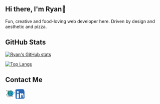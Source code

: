 ## Hi there, I'm Ryan👋

Fun, creative and food-loving web developer here. Driven by design and aesthetic and pizza.

## GitHub Stats

[![Ryan's GitHub stats](https://github-readme-stats.vercel.app/api?username=ryanvu&show_icons=true&theme=dracula)](https://github.com/ryanvu/github-readme-stats)

[![Top Langs](https://github-readme-stats.vercel.app/api/top-langs/?username=ryanvu&layout=compact)](https://github.com/anuraghazra/github-readme-stats)

## Contact Me

<a href="http://www.ryanvu.ca">
    <img height="32" align="left" alt="Website" src="assets/icons/personal.svg" />
</a>
<a href="https://www.linkedin.com/in/ryan-vu-0402/">
    <img height="32" align="left" alt="LinkedIn Profile" src="assets/icons/linkedin.svg" />
</a>

<!--


<a href="mailto:hi@novakcgx.me">
    <img height="32" align="left" alt="Mail" src="img/icons/protonmail.png" />
</a>

<a href="https://www.instagram.com/thechonkypenguin">
    <img height="32" align="left" alt="Instagram" src="img/icons/instagram.png" />
</a>

<a href="https://dribbble.com/novakcgx">
    <img height="32" align="left" alt="Dribbble" src="img/icons/dribbble.png" />
</a>
--!>

<!--
**ryanvu/ryanvu** is a ✨ _special_ ✨ repository because its `README.md` (this file) appears on your GitHub profile.

Here are some ideas to get you started:

- 🔭 I’m currently working on ...
- 🌱 I’m currently learning ...
- 👯 I’m looking to collaborate on ...
- 🤔 I’m looking for help with ...
- 💬 Ask me about ...
- 📫 How to reach me: ...
- 😄 Pronouns: ...
- ⚡ Fun fact: ...
-->
